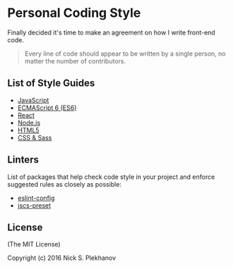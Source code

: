 # Personal Coding Style

Finally decided it's time to make an agreement on how I write front-end code.

  > Every line of code should appear to be written by a single person, no matter the number of contributors.

## List of Style Guides

* [JavaScript](javascript.md)
* [ECMAScript 6 (ES6)](es6.md)
* [React](react.md)
* [Node.js](node.md)
* [HTML5](html.md)
* [CSS & Sass](css.md)

## Linters

List of packages that help check code style in your project and enforce suggested rules as closely as possible:

* [eslint-config](linters/.eslintrc)
* [jscs-preset](linters/.jscsrc)

## License

(The MIT License)

Copyright (c) 2016 Nick S. Plekhanov
